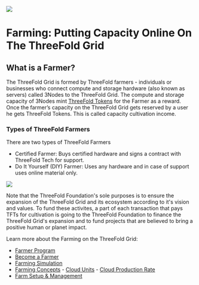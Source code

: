 ![](./img/whatisafarmer.png)

# Farming: Putting Capacity Online On The ThreeFold Grid

## What is a Farmer?
The ThreeFold Grid is formed by ThreeFold farmers - individuals or businesses who connect compute and storage hardware (also known as servers) called 3Nodes to the ThreeFold Grid. The compute and storage capacity of 3Nodes mint [ThreeFold Tokens](token_what.md) for the Farmer as a reward. Once the farmer’s capacity on the ThreeFold Grid gets reserved by a user he gets ThreeFold Tokens. This is called capacity cultivation income.

### Types of ThreeFold Farmers

There are two types of ThreeFold Farmers

- Certified Farmer: Buys certified hardware and signs a contract with ThreeFold Tech for support.
- Do It Yourself (DIY) Farmer: Uses any hardware and in case of support uses online material only.

![](circular_tft.png)

Note that the ThreeFold Foundation's sole purposes is to ensure the expansion of the ThreeFold Grid and its ecosystem according to it's vision and values. To fund these activites, a part of each transaction that pays TFTs for cultivation is going to the ThreeFold Foundation to finance the ThreeFold Grid's expansion and to fund projects that are believed to bring a positive human or planet impact.

Learn more about the Farming on the ThreeFold Grid:

- [Farmer Program](farming_program.md)
- [Become a Farmer](become_a_farmer.md)
- [Farming Simulation](farming_simulate.md)
- [Farming Concepts](grid_concepts.md)
      - [Cloud Units](cloud_units.md)
      - [Cloud Production Rate](cloud_production_rate.md)
- [Farm Setup & Management](farm_setup_management.md)